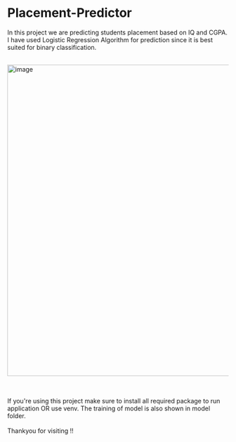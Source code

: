 # Placement-Predictor

In this project we are predicting students placement based on IQ and CGPA. <br>
I have used Logistic Regression Algorithm for prediction since it is best suited for binary classification. <br><br>

<img width="709" alt="image" src="https://github.com/user-attachments/assets/7680a8fb-1142-4c9d-8ac2-be99e653b379">

<br><br>
If you're using this project make sure to install all required package to run application OR use venv. The training of model is also shown in model folder.<br><br>
Thankyou for visiting !!
